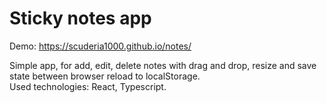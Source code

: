 # Sticky notes app

Demo: https://scuderia1000.github.io/notes/

Simple app, for add, edit, delete notes with drag and drop, resize and save state between browser reload to localStorage.<br>
Used technologies: React, Typescript.

